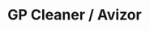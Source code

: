 ---
title: 'GP Cleaner / Avizor'
description: 'EKSPLORONI MODELET E REJA PER VITIN 2021'
image: '/images/accesories/gp-cleaner.jpg'
---